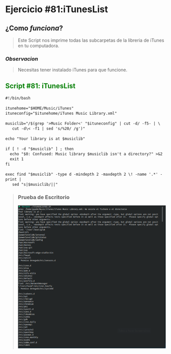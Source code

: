 # Ejercicio #81:iTunesList

## ¿Como _funciona_?

>Este Script nos imprime todas las subcarpetas de la libreria de iTunes en tu computadora.

### _Observacion_ ###
>Necesitas tener instalado iTunes para que funcione.

## <span style="color:green">Script #81: iTunesList </span> ##

```shell
#!/bin/bash

itunehome="$HOME/Music/iTunes"
ituneconfig="$itunehome/iTunes Music Library.xml"

musiclib="/$(grep '>Music Folder<' "$ituneconfig" | cut -d/ -f5- | \
   cut -d\< -f1 | sed 's/%20/ /g')"

echo "Your library is at $musiclib"

if [ ! -d "$musiclib" ] ; then
  echo "$0: Confused: Music library $musiclib isn't a directory?" >&2
  exit 1
fi

exec find "$musiclib" -type d -mindepth 2 -maxdepth 2 \! -name '.*' -print |
   sed "s|$musiclib/||"
```

> ### Prueba de Escritorio ###
> ![1](81.png)